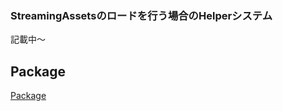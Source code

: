 ### StreamingAssetsのロードを行う場合のHelperシステム

記載中〜

## Package
[Package](Assets/Plugins/Noa/StreamingAssets/.Package/NoaStreamingAssets.unitypackage?raw=true)<br>